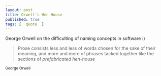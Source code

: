 ```yaml
---
layout: post
title: Orwell's Hen-House
published: true
tags: [  quote  ]
---
```

George Orwell on the difficulting of naming concepts in software :)

<blockquote>
<p>
Prose consists less and less of words chosen for the sake of their meaning,
and more and more of phrases tacked together like the sections of <em>prefabricated hen-house</em>
</p>
</blockquote>
<small>George Orwell</small>
